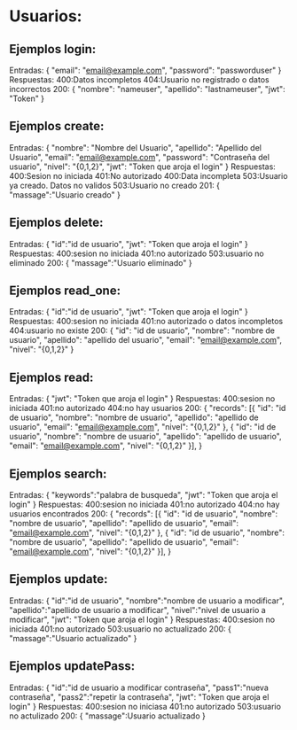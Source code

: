 Usuarios:
=========
Ejemplos login:
-----------------
  Entradas:
    {
      "email": "email@example.com",
      "password": "passworduser"
    }
  Respuestas:
  400:Datos incompletos
  404:Usuario no registrado o datos incorrectos
  200:
  {
      "nombre": "nameuser",
      "apellido": "lastnameuser",
      "jwt": "Token"
  }


Ejemplos create:
------------------
  Entradas:
  {
      "nombre": "Nombre del Usuario",
      "apellido": "Apellido del Usuario",
      "email": "email@example.com",
      "password": "Contraseña del usuario",
      "nivel": "{0,1,2}",
      "jwt": "Token que aroja el login"
  }
  Respuestas:
  400:Sesion no iniciada
  401:No autorizado
  400:Data incompleta
  503:Usuario ya creado. Datos no validos
  503:Usuario no creado
  201:
  {
    "massage":"Usuario creado"
  }

Ejemplos delete:
-----------------
Entradas:
{
  "id":"id de usuario",
  "jwt": "Token que aroja el login"
}
Respuestas:
400:sesion no iniciada
401:no autorizado
503:usuario no eliminado
200:
{
  "massage":"Usuario eliminado"
}

Ejemplos read_one:
-----------------
Entradas:
{
  "id":"id de usuario",
  "jwt": "Token que aroja el login"
}
Respuestas:
400:sesion no iniciada
401:no autorizado o datos incompletos
404:usuario no existe
200:
{
  "id": "id de usuario",
  "nombre": "nombre de usuario",
  "apellido": "apellido del usuario",
  "email": "email@example.com",
  "nivel": "{0,1,2}"
}

Ejemplos read:
-----------------
Entradas:
{
"jwt": "Token que aroja el login"
}
Respuestas:
400:sesion no iniciada
401:no autorizado
404:no hay usuarios
200:
{
  "records":
    [{
      "id": "id de usuario",
      "nombre": "nombre de usuario",
      "apellido": "apellido de usuario",
      "email": "email@example.com",
      "nivel": "{0,1,2}"
    },
    {
      "id": "id de usuario",
      "nombre": "nombre de usuario",
      "apellido": "apellido de usuario",
      "email": "email@example.com",
      "nivel": "{0,1,2}"
    }],
}

Ejemplos search:
-----------------
Entradas:
{
  "keywords":"palabra de busqueda",
  "jwt": "Token que aroja el login"
}
Respuestas:
400:sesion no iniciada
401:no autorizado
404:no hay usuarios encontrados
200:
{
  "records":
    [{
      "id": "id de usuario",
      "nombre": "nombre de usuario",
      "apellido": "apellido de usuario",
      "email": "email@example.com",
      "nivel": "{0,1,2}"
    },
    {
      "id": "id de usuario",
      "nombre": "nombre de usuario",
      "apellido": "apellido de usuario",
      "email": "email@example.com",
      "nivel": "{0,1,2}"
    }],
}

Ejemplos update:
-----------------
Entradas:
{
  "id":"id de usuario",
  "nombre":"nombre de usuario a modificar",
  "apellido":"apellido de usuario a modificar",
  "nivel":"nivel de usuario a modificar",
  "jwt": "Token que aroja el login"
}
Respuestas:
400:sesion no iniciada
401:no autorizado
503:usuario no actualizado
200:
{
  "massage":"Usuario actualizado"
}

Ejemplos updatePass:
--------------------
Entradas:
{
  "id":"id de usuario a modificar contraseña",
  "pass1":"nueva contraseña",
  "pass2":"repetir la contraseña",
  "jwt": "Token que aroja el login"
}
Respuestas:
400:sesion no iniciasa
401:no autorizado
503:usuario no actulizado
200:
{
  "massage":Usuario actualizado
}


